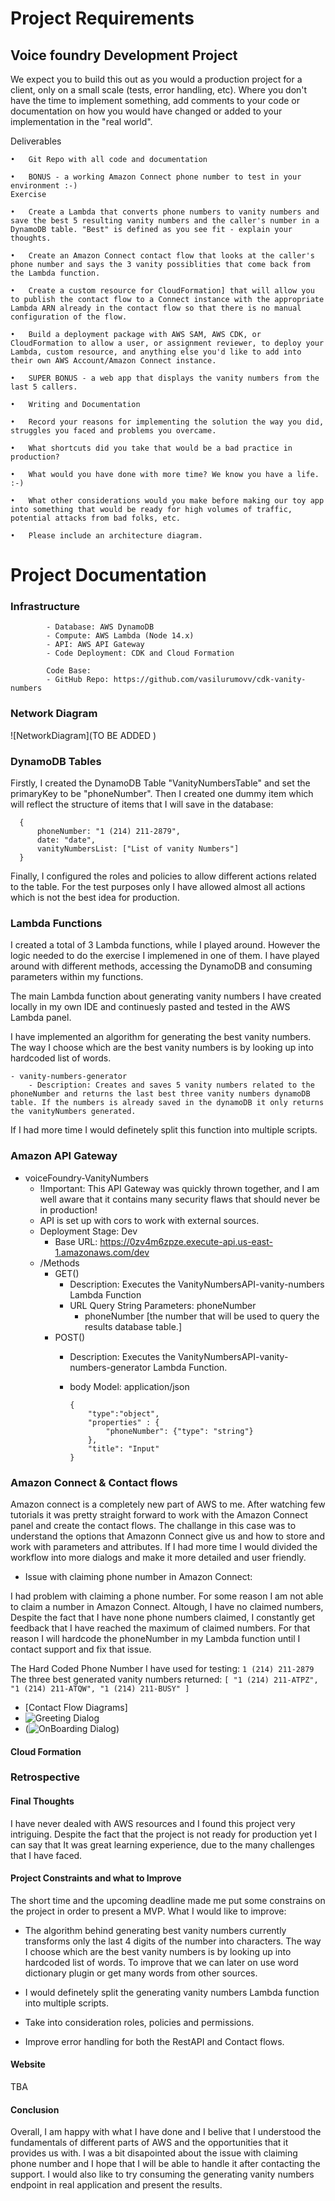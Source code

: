 # Project Requirements
## Voice foundry Development Project

We expect you to build this out as you would a production project for a client, only on a small scale (tests, error handling, etc). Where you don't have the time to implement something, add comments to your code or documentation on how you would have changed or added to your implementation in the "real world".

Deliverables

	•	Git Repo with all code and documentation

	•	BONUS - a working Amazon Connect phone number to test in your environment :-)
    Exercise

	•	Create a Lambda that converts phone numbers to vanity numbers and save the best 5 resulting vanity numbers and the caller's number in a DynamoDB table. "Best" is defined as you see fit - explain your thoughts.

	•	Create an Amazon Connect contact flow that looks at the caller's phone number and says the 3 vanity possiblities that come back from the Lambda function.

	•	Create a custom resource for CloudFormation] that will allow you to publish the contact flow to a Connect instance with the appropriate Lambda ARN already in the contact flow so that there is no manual configuration of the flow.

	•	Build a deployment package with AWS SAM, AWS CDK, or CloudFormation to allow a user, or assignment reviewer, to deploy your Lambda, custom resource, and anything else you'd like to add into their own AWS Account/Amazon Connect instance.

	•	SUPER BONUS - a web app that displays the vanity numbers from the last 5 callers.

	•	Writing and Documentation

	•	Record your reasons for implementing the solution the way you did, struggles you faced and problems you overcame.

	•	What shortcuts did you take that would be a bad practice in production?

	•	What would you have done with more time? We know you have a life. :-)

	•	What other considerations would you make before making our toy app into something that would be ready for high volumes of traffic, potential attacks from bad folks, etc.

	•	Please include an architecture diagram.
# Project Documentation
### Infrastructure
            - Database: AWS DynamoDB
            - Compute: AWS Lambda (Node 14.x)
            - API: AWS API Gateway
            - Code Deployment: CDK and Cloud Formation
          
            Code Base:
            - GitHub Repo: https://github.com/vasilurumovv/cdk-vanity-numbers
### Network Diagram
![NetworkDiagram](TO BE ADDED )

### DynamoDB Tables
Firstly, I created the DynamoDB Table "VanityNumbersTable" and set the primaryKey to be "phoneNumber".
Then I created one dummy item which will reflect the structure of items that I will save in the database:

  ```
    {
        phoneNumber: "1 (214) 211-2879",
        date: "date",
        vanityNumbersList: ["List of vanity Numbers"]
    }
```

Finally, I configured the roles and policies to allow different actions related to the table.
For the test purposes only I have allowed almost all actions which is not the best idea for production.

### Lambda Functions
I created a total of 3 Lambda functions, while I played around. However the logic needed to do the exercise I implemened in one of them. I have played around with different methods, accessing the DynamoDB and consuming parameters within my functions.

The main Lambda function about generating vanity numbers I have created locally in my own IDE and continuesly pasted and tested in the AWS Lambda panel. 

I have implemented an algorithm for generating the best vanity numbers. The way I choose which are the best vanity numbers is by looking up into hardcoded list of words.

    - vanity-numbers-generator
        - Description: Creates and saves 5 vanity numbers related to the phoneNumber and returns the last best three vanity numbers dynamoDB table. If the numbers is already saved in the dynamoDB it only returns the vanityNumbers generated.

If I had more time I would definetely split this function into multiple scripts.
### Amazon API Gateway
- voiceFoundry-VanityNumbers
    - !Important: This API Gateway was quickly thrown together, and I am well aware that it contains many security flaws that should never be in production!
    - API is set up with cors to work with external sources.
    - Deployment Stage: Dev
        - Base URL: https://0zv4m6zpze.execute-api.us-east-1.amazonaws.com/dev
    - /Methods
        - GET()
            - Description: Executes the VanityNumbersAPI-vanity-numbers Lambda Function
            - URL Query String Parameters: phoneNumber
                - phoneNumber [the number that will be used to query the results database table.]
        - POST()
            - Description: Executes the VanityNumbersAPI-vanity-numbers-generator Lambda Function.
            - body Model: application/json

                ```
                {
                    "type":"object",
                    "properties" : {
                        "phoneNumber": {"type": "string"}
                    },
                    "title": "Input"
                }
                ```
### Amazon Connect & Contact flows

Amazon connect is a completely new part of AWS to me. After watching few tutorials it was pretty straight forward to work with the Amazon Connect panel and create the contact flows. The challange in this case was to understand the options that Amazonn Connect give us and how to store and work with parameters and attributes. If I had more time I would divided the workflow into more dialogs and make it more detailed and user friendly.

- Issue with claiming phone number in Amazon Connect:

I had problem with claiming a phone number. For some reason I am not able to claim a number in Amazon Connect. Altough, I have no claimed numbers, Despite the fact that I have none phone numbers claimed, I constantly get feedback that I have reached the maximum of claimed numbers. For that reason I will hardcode the phoneNumber in my Lambda function until I contact support and fix that issue.

The Hard Coded Phone Number I have used for testing:
    ```
    1 (214) 211-2879
    ```
The three best generated vanity numbers returned:
    ```
        [
        "1 (214) 211-ATPZ",
        "1 (214) 211-ATQW",
        "1 (214) 211-BUSY"
        ]
    ```

- [Contact Flow Diagrams]
- ![Greeting Dialog](https://github.com/vasilurumovv/cdk-vanity-numbers/blob/1f6c4c08108869e72083521ff45a44d87747c6c1/photos/greetingDialog.png)
- (![OnBoarding Dialog](https://github.com/vasilurumovv/cdk-vanity-numbers/blob/1f6c4c08108869e72083521ff45a44d87747c6c1/photos/onBoardingDialog.png))

#### Cloud Formation

### Retrospective

#### Final Thoughts
I have never dealed with AWS resources and I found this project very intriguing. Despite the fact that the project is not ready for production yet I can say that It was great learning experience, due to the many challenges that I have faced.

#### Project Constraints and what to Improve
The short time and the upcoming deadline made me put some constrains on the project in order to present a MVP. 
What I would like to improve:

- The algorithm behind generating best vanity numbers currently transforms only the last 4 digits of the number into characters. The way I choose which are the best vanity numbers is by looking up into hardcoded list of words. To improve that we can later on use word dictionary plugin or get many words from other sources.

- I would definetely split the generating vanity numbers Lambda function into multiple scripts.

- Take into consideration roles, policies and permissions.

- Improve error handling for both the RestAPI and Contact flows.
#### Website
TBA

#### Conclusion
Overall, I am happy with what I have done and I belive that I understood the fundamentals of different parts of AWS and the opportunities that it provides us with. I was a bit disapointed about the issue with claiming phone number and I hope that I will be able to handle it after contacting the support. I would also like to try consuming the generating vanity numbers endpoint in real application and present the results.